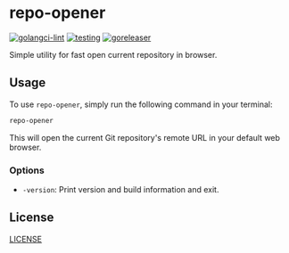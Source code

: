 # repo-opener

[![golangci-lint](https://github.com/jtprogru/repo-opener/actions/workflows/lint.yaml/badge.svg)](https://github.com/jtprogru/repo-opener/actions/workflows/lint.yaml)
[![testing](https://github.com/jtprogru/repo-opener/actions/workflows/tests.yaml/badge.svg)](https://github.com/jtprogru/repo-opener/actions/workflows/tests.yaml)
[![goreleaser](https://github.com/jtprogru/repo-opener/actions/workflows/goreleaser.yaml/badge.svg)](https://github.com/jtprogru/repo-opener/actions/workflows/goreleaser.yaml)

Simple utility for fast open current repository in browser.

## Usage

To use `repo-opener`, simply run the following command in your terminal:

```sh
repo-opener
```

This will open the current Git repository's remote URL in your default web browser.

### Options

- `-version`: Print version and build information and exit.

## License

[LICENSE](LICENSE)
